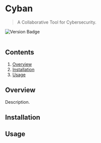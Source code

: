 # Cyban
> A Collaborative Tool for Cybersecurity.
<div id="badges" align="left">
  <img src="https://img.shields.io/badge/version-v1.1-blue" alt="Version Badge"/>
</div>
<br>

## Contents
1. [Overview](#overview)
2. [Installation](#installation)
3. [Usage](#usage)

## Overview
Description.
## Installation
## Usage

